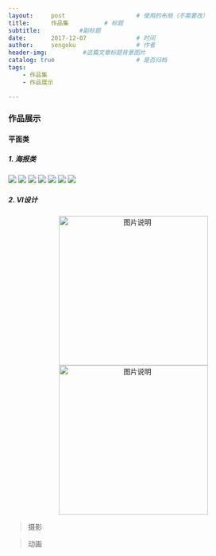 ```yaml
---
layout:     post                    # 使用的布局（不需要改）
title:      作品集          # 标题 
subtitle:           #副标题
date:       2017-12-07              # 时间
author:     sengoku                 # 作者
header-img:          #这篇文章标题背景图片
catalog: true                       # 是否归档
tags:
    - 作品集
    - 作品展示

---
```


### 作品展示

#### 平面类

##### 1. 海报类

![](https://ws1.sinaimg.cn/large/b85b28acgy1fm8j4khmv9j21ww2pg19k.jpg)
![](https://ws1.sinaimg.cn/large/b85b28acgy1fm8iwjxdr9j20u01hcb29.jpg)
![](https://ws1.sinaimg.cn/large/b85b28acgy1fm8iwg6k1zj20le0vpai1.jpg)
![](https://ws1.sinaimg.cn/large/b85b28acgy1fm8iwag7u0j20r012e7wi.jpg)
![](https://ws1.sinaimg.cn/large/b85b28acgy1fm8iyaa2xsj20r612itcd.jpg)
![](https://ws1.sinaimg.cn/large/b85b28acgy1fm8iyrswyfj21we12c7wh.jpg)
![](https://ws1.sinaimg.cn/large/b85b28acgy1fm8iywbd8dj21ps128qv5.jpg)

##### 2. VI设计

<div align="center">
<img src="https://ws1.sinaimg.cn/large/b85b28acgy1fm8k1iu3phj21lq12g4e8.jpg" height="300px" alt="图片说明" >
<img src="https://ws1.sinaimg.cn/large/b85b28acgy1fm8k1su8j2j221i12enpd.jpg" height="300px" alt="图片说明" >
</div>

> 摄影

> 动画

